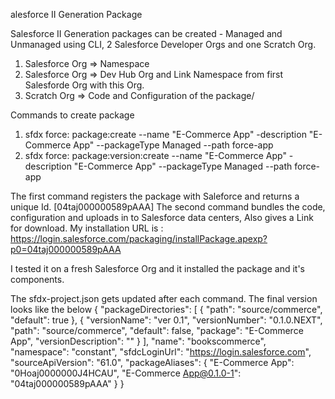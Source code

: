 alesforce II Generation Package

Salesforce II Generation packages can be created - Managed and Unmanaged using CLI, 2 Salesforce Developer Orgs and one Scratch Org. 

1. Salesforce Org => Namespace
2. Salesforce Org => Dev Hub Org and Link Namespace from first Salesforde Org with this Org. 
3. Scratch Org => Code and Configuration of the package/

Commands to create package
1. sfdx force: package:create --name "E-Commerce App" -description "E-Commerce App" --packageType Managed --path force-app
2. sfdx force: package:version:create --name "E-Commerce App" -description "E-Commerce App" --packageType Managed --path force-app

The first command registers the package with Saleforce and returns a unique Id. [04taj000000589pAAA]
The second command bundles the code, configuration and uploads in to Salesforce data centers, Also gives a Link for download. My installation URL is
: https://login.salesforce.com/packaging/installPackage.apexp?p0=04taj000000589pAAA

I tested it on a fresh Salesforce Org and it installed the package and it's components.   

The sfdx-project.json gets updated after each command. The final version looks like the below
{
  "packageDirectories": [
    {
      "path": "source/commerce",
      "default": true
    },
    {
      "versionName": "ver 0.1",
      "versionNumber": "0.1.0.NEXT",
      "path": "source/commerce",
      "default": false,
      "package": "E-Commerce App",
      "versionDescription": ""
    }
  ],
  "name": "bookscommerce",
  "namespace": "constant",
  "sfdcLoginUrl": "https://login.salesforce.com",
  "sourceApiVersion": "61.0",
  "packageAliases": {
    "E-Commerce App": "0Hoaj0000000J4HCAU",
    "E-Commerce App@0.1.0-1": "04taj000000589pAAA"
  }
}
